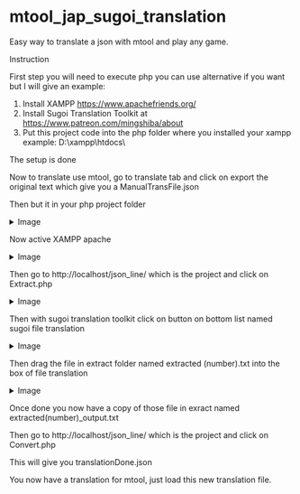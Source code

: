 # mtool_jap_sugoi_translation
Easy way to translate a json with mtool and play any game.


Instruction

First step you will need to execute php you can use alternative if you want but I will give an example:

1. Install XAMPP https://www.apachefriends.org/
2. Install Sugoi Translation Toolkit at https://www.patreon.com/mingshiba/about
3. Put this project code into the php folder where you installed your xampp example: D:\xampp\htdocs\

The setup is done

Now to translate use mtool, go to translate tab and click on export the original text which give you a ManualTransFile.json

Then but it in your php project folder 
<details>
  <summary>Image</summary>
  
![Capture](https://github.com/jamesbond448/mtool_jap_sugoi_translation/assets/32747767/476d7198-2e85-4ca0-b9a4-1224cb294e3c)
   
</details>

Now active XAMPP apache

<details>
  <summary>Image</summary>

![Capture](https://github.com/jamesbond448/mtool_jap_sugoi_translation/assets/32747767/8594f257-0e72-4836-8e0a-2036b6f4869a)

</details>

Then go to http://localhost/json_line/ 
which is the project and click on Extract.php

<details>
  <summary>Image</summary>

![Capture](https://github.com/jamesbond448/mtool_jap_sugoi_translation/assets/32747767/72d5b9bf-865a-4323-ace1-34202f2c95f6)

</details>


Then with sugoi translation toolkit click on button on bottom list named sugoi file translation

<details>
  <summary>Image</summary>

![Capture](https://github.com/jamesbond448/mtool_jap_sugoi_translation/assets/32747767/9651720a-f4e7-463b-9dfe-0b96c68b349b)

</details>

Then drag the file in extract folder named extracted (number).txt into the box of file translation

<details>
  <summary>Image</summary>

![Capture](https://github.com/jamesbond448/mtool_jap_sugoi_translation/assets/32747767/3637d930-a929-4356-8204-7156d205b12c)

</details>

Once done you now have a copy of those file in exract named extracted(number)_output.txt


Then go to http://localhost/json_line/ 
which is the project and click on Convert.php

This will give you translationDone.json

You now have a translation for mtool, just load this new translation file.

